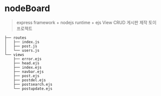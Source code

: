 # nodeBoard

> express framework + nodejs runtime + ejs View
> CRUD 게시판 제작 토이 프로젝트



```
├── routes
│   ├── index.js
│   ├── post.js
│   └── users.js
└── views
    ├── error.ejs
    ├── head.ejs
    ├── index.ejs
    ├── navbar.ejs
    ├── post.ejs
    ├── postdel.ejs
    ├── postsearch.ejs
    └── postupdate.ejs

```
